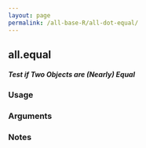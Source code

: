 ```yaml
---
layout: page
permalink: /all-base-R/all-dot-equal/
---
```


## __all.equal__

#### _Test if Two Objects are (Nearly) Equal_

### Usage

### Arguments

### Notes
